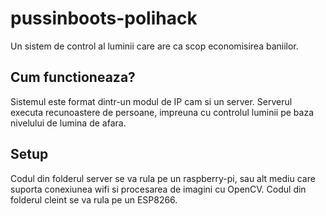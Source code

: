 # pussinboots-polihack

Un sistem de control al luminii care are ca scop economisirea baniilor.

## Cum functioneaza?

Sistemul este format dintr-un modul de IP cam si un server.
Serverul executa recunoastere de persoane, impreuna cu controlul 
luminii pe baza nivelului de lumina de afara.

## Setup

Codul din folderul server se va rula pe un raspberry-pi, sau alt mediu care suporta conexiunea wifi si procesarea de imagini cu OpenCV.
Codul din folderul cleint se va rula pe un ESP8266.

